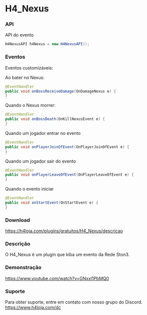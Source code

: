 # H4_Nexus

### API
API do evento
```java
H4NexusAPI h4Nexus = new H4NexusAPI();
```

### Eventos
Eventos customizáveis:

Ao bater no Nexus:
```java
@EventHandler
public void onBossReceiveDamage(OnDamageNexus e) {
}
```
Quando o Nexus morrer:
```java
@EventHandler
public void onBossDeath(OnKillNexusEvent e) {
}
```

Quando um jogador entrar no evento
```java
@EventHandler
public void onPlayerJoinOfEvent(OnPlayerJoinOfEvent e) {
}
```

Quando um jogador sair do evento
```java
@EventHandler
public void onPlayerLeaveOfEvent(OnPlayerLeaveOfEvent e) {
}
```
Quando o evento iniciar
```java
@EventHandler
public void onStartEvent(OnStartEvent e) {
}
```

### Download
https://h4loja.com/plugins/gratuitos/H4_Nexus/descricao

### Descrição
O H4_Nexus é um plugin que kiba um evento da Rede Ston3.

### Demonstração
https://www.youtube.com/watch?v=GNxxl1PbMQ0

### Suporte
Para obter suporte, entre em contato com nosso grupo do Discord. https://www.h4loja.com/dc

